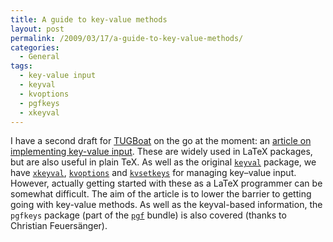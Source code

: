```yaml
---
title: A guide to key-value methods
layout: post
permalink: /2009/03/17/a-guide-to-key-value-methods/
categories:
  - General
tags:
  - key-value input
  - keyval
  - kvoptions
  - pgfkeys
  - xkeyval
---
```

I have a second draft for [TUGBoat](https://tug.org/tugboat/) on the go at the moment: an [article on implementing key-value input](/uploads/2009/03/keyval.pdf). These are widely used in LaTeX packages, but are also useful in plain TeX. As well as the original [`keyval`](https://ctan.org/pkg/keyval) package, we have [`xkeyval`](https://ctan.org/pkg/xkeyval), [`kvoptions`](https://ctan.org/pkg/kvoptions) and [`kvsetkeys`](https://ctan.org/pkg/kvsetkeys) for managing key–value input. However, actually getting started with these as a LaTeX programmer can be somewhat difficult. The aim of the article is to lower the barrier to getting going with key-value methods. As well as the keyval-based information, the `pgfkeys` package (part of the [`pgf`](https://ctan.org/pkg/pgf) bundle) is also covered (thanks to Christian Feuersänger).
